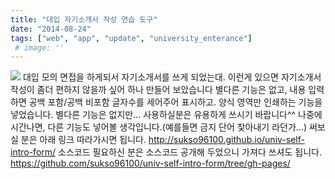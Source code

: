 ```yaml
---
title: "대입 자기소개서 작성 연습 도구"
date: "2014-08-24"
tags: ["web", "app", "update", "university_enterance"]
 # image: ''
---
```

<img class="image-wrapper" src="https://sukso96100.github.io/blogimgs/univ-self-intro-form-tool.png">
대입 모의 면접을 하게되서 자기소개서를 쓰게 되었는대. 이런게 있으면 자기소개서 작성이 좀더 편하지 않을까 싶어 하나 만들어 보았습니다
별다른 기능은 없고, 내용 입력하면 공백 포함/공백 비포함 글자수를 세어주어 표시하고. 양식 영역만 인쇄하는 기능을 넣었습니다.
별다른 기능은 없지만... 사용하실분은 유용하게 쓰시기 바랍니다^^
나중에 시간나면, 다른 기능도 넣어볼 생각입니다.(예를들면 금지 단어 찿아내기 라던가...)
써보실 분은 아래 링크 따라가시면 됩니다.
<a href="http://sukso96100.github.io/univ-self-intro-form/">http://sukso96100.github.io/univ-self-intro-form/</a>
소스코드 필요하신 분은 소스코드 공개해 두었으니 가져다 쓰셔도 됩니다.
<a href="https://github.com/sukso96100/univ-self-intro-form/tree/gh-pages">https://github.com/sukso96100/univ-self-intro-form/tree/gh-pages/</a>
